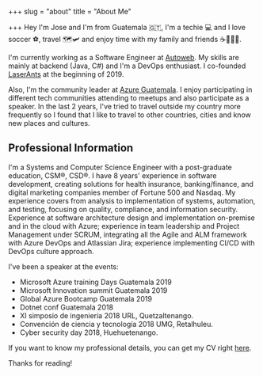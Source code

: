 +++
slug = "about"
title = "About Me"

+++
Hey I'm Jose and I'm from Guatemala 🇬🇹, I'm a techie 💻 and I love soccer ⚽️, travel 🗺🛩 and enjoy time with my family and friends ☕️🍺🌮🍕.

I'm currently working as a Software Engineer at [Autoweb](https://www.autoweb.com/). My skills are mainly at backend (Java, C#) and I'm a DevOps enthusiast. I co-founded [LaserAnts](https://www.laserants.com/) at the beginning of 2019.

Also, I'm the community leader at [Azure Guatemala](https://www.facebook.com/azuregt). I enjoy participating in different tech communities attending to meetups and also participate as a speaker. In the last 2 years, I've tried to travel outside my country more frequently so I found that I like to travel to other countries, cities and know new places and cultures.

## Professional Information

I'm a Systems and Computer Science Engineer with a post-graduate education, CSM®, CSD®. I have 8 years' experience in software development, creating solutions for health insurance, banking/finance, and digital marketing companies member of Fortune 500 and Nasdaq. My experience covers from analysis to implementation of systems, automation, and testing, focusing on quality, compliance, and information security. Experience at software architecture design and implementation on-premise and in the cloud with Azure; experience in team leadership and Project Management under SCRUM, integrating all the Agile and ALM framework with Azure DevOps and Atlassian Jira; experience implementing CI/CD with DevOps culture approach.

I've been a speaker at the events:

* Microsoft Azure training Days Guatemala 2019
* Microsoft Innovation summit Guatemala 2019
* Global Azure Bootcamp Guatemala 2019
* Dotnet conf Guatemala 2018
* XI simposio de ingeniería 2018 URL, Quetzaltenango.
* Convención de ciencia y tecnología 2018 UMG, Retalhuleu.
* Cyber security day 2018, Huehuetenango.

If you want to know my professional details, you can get my CV right [here](https://www.jmordonez.com/uploads/Jose%20Ordonez%20Resume%202020.pdf).

Thanks for reading!